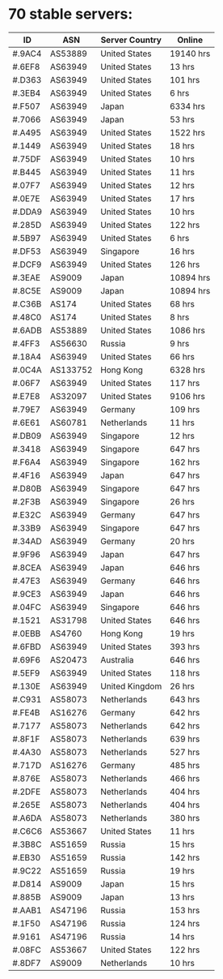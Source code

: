 # 70 stable servers:

| ID | ASN | Server Country | Online |
| ------ | ------ | ------ | ------ |
| #.9AC4 | AS53889 | United States | 19140 hrs |
| #.6EF8 | AS63949 | United States | 13 hrs |
| #.D363 | AS63949 | United States | 101 hrs |
| #.3EB4 | AS63949 | United States | 6 hrs |
| #.F507 | AS63949 | Japan | 6334 hrs |
| #.7066 | AS63949 | Japan | 53 hrs |
| #.A495 | AS63949 | United States | 1522 hrs |
| #.1449 | AS63949 | United States | 18 hrs |
| #.75DF | AS63949 | United States | 10 hrs |
| #.B445 | AS63949 | United States | 11 hrs |
| #.07F7 | AS63949 | United States | 12 hrs |
| #.0E7E | AS63949 | United States | 17 hrs |
| #.DDA9 | AS63949 | United States | 10 hrs |
| #.285D | AS63949 | United States | 122 hrs |
| #.5B97 | AS63949 | United States | 6 hrs |
| #.DF53 | AS63949 | Singapore | 16 hrs |
| #.DCF9 | AS63949 | United States | 126 hrs |
| #.3EAE | AS9009 | Japan | 10894 hrs |
| #.8C5E | AS9009 | Japan | 10894 hrs |
| #.C36B | AS174 | United States | 68 hrs |
| #.48C0 | AS174 | United States | 8 hrs |
| #.6ADB | AS53889 | United States | 1086 hrs |
| #.4FF3 | AS56630 | Russia | 9 hrs |
| #.18A4 | AS63949 | United States | 66 hrs |
| #.0C4A | AS133752 | Hong Kong | 6328 hrs |
| #.06F7 | AS63949 | United States | 117 hrs |
| #.E7E8 | AS32097 | United States | 9106 hrs |
| #.79E7 | AS63949 | Germany | 109 hrs |
| #.6E61 | AS60781 | Netherlands | 11 hrs |
| #.DB09 | AS63949 | Singapore | 12 hrs |
| #.3418 | AS63949 | Singapore | 647 hrs |
| #.F6A4 | AS63949 | Singapore | 162 hrs |
| #.4F16 | AS63949 | Japan | 647 hrs |
| #.D80B | AS63949 | Singapore | 647 hrs |
| #.2F3B | AS63949 | Singapore | 26 hrs |
| #.E32C | AS63949 | Germany | 647 hrs |
| #.33B9 | AS63949 | Singapore | 647 hrs |
| #.34AD | AS63949 | Germany | 20 hrs |
| #.9F96 | AS63949 | Japan | 647 hrs |
| #.8CEA | AS63949 | Japan | 646 hrs |
| #.47E3 | AS63949 | Germany | 646 hrs |
| #.9CE3 | AS63949 | Japan | 646 hrs |
| #.04FC | AS63949 | Singapore | 646 hrs |
| #.1521 | AS31798 | United States | 646 hrs |
| #.0EBB | AS4760 | Hong Kong | 19 hrs |
| #.6FBD | AS63949 | United States | 393 hrs |
| #.69F6 | AS20473 | Australia | 646 hrs |
| #.5EF9 | AS63949 | United States | 118 hrs |
| #.130E | AS63949 | United Kingdom | 26 hrs |
| #.C931 | AS58073 | Netherlands | 643 hrs |
| #.FE4B | AS16276 | Germany | 642 hrs |
| #.7177 | AS58073 | Netherlands | 642 hrs |
| #.8F1F | AS58073 | Netherlands | 639 hrs |
| #.4A30 | AS58073 | Netherlands | 527 hrs |
| #.717D | AS16276 | Germany | 485 hrs |
| #.876E | AS58073 | Netherlands | 466 hrs |
| #.2DFE | AS58073 | Netherlands | 404 hrs |
| #.265E | AS58073 | Netherlands | 404 hrs |
| #.A6DA | AS58073 | Netherlands | 380 hrs |
| #.C6C6 | AS53667 | United States | 11 hrs |
| #.3B8C | AS51659 | Russia | 15 hrs |
| #.EB30 | AS51659 | Russia | 142 hrs |
| #.9C22 | AS51659 | Russia | 19 hrs |
| #.D814 | AS9009 | Japan | 15 hrs |
| #.885B | AS9009 | Japan | 13 hrs |
| #.AAB1 | AS47196 | Russia | 153 hrs |
| #.1F50 | AS47196 | Russia | 124 hrs |
| #.9161 | AS47196 | Russia | 14 hrs |
| #.08FC | AS53667 | United States | 122 hrs |
| #.8DF7 | AS9009 | Netherlands | 10 hrs |


